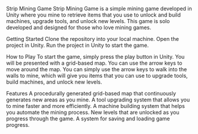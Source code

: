 Strip Mining Game
Strip Mining Game is a simple mining game developed in Unity where you mine to retrieve items that you use to unlock and build machines, upgrade tools, and unlock new levels. This game is solo developed and designed for those who love mining games.

Getting Started
Clone the repository into your local machine.
Open the project in Unity.
Run the project in Unity to start the game.

How to Play
To start the game, simply press the play button in Unity.
You will be presented with a grid-based map. You can use the arrow keys to move around the map.
You can simply use the arrow keys to walk into the walls to mine, which will give you items that you can use to upgrade tools, build machines, and unlock new levels.

Features
A procedurally generated grid-based map that continuously generates new areas as you mine.
A tool upgrading system that allows you to mine faster and more efficiently.
A machine building system that helps you automate the mining process.
New levels that are unlocked as you progress through the game.
A system for saving and loading game progress.
